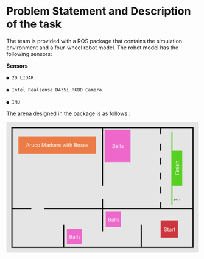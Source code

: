# Problem Statement and Description of the task

The team is provided with a ROS package that contains the simulation
environment and a four-wheel robot model. The robot model has the following sensors:

**Sensors**
```
● 2D LIDAR

● Intel Realsense D435i RGBD Camera

● IMU
```

The arena designed in the package is as follows :

![Arena](images/arena_map.png)

